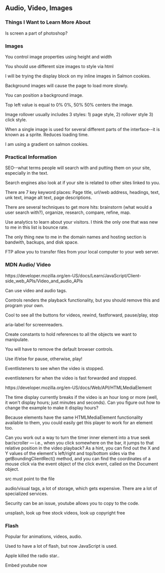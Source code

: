 ## Audio, Video, Images

### Things I Want to Learn More About
<p> Is screen a part of photoshop? </p>

### Images
<p> You control image properties using height and width </p>
<p> You should use different size images to style via html </p>
<p> I will be trying the display block on my inline images in Salmon cookies.</p>
<p> Background images will cause the page to load more slowly. </p>
<p> You can position a background image. </p>
<p> Top left value is equal to 0% 0%, 50% 50% centers the image. </p>
<p> Image rollover usually includes 3 styles: 1) page style, 2) rollover style 3) click style. </p>
<p> When a single image is used for several different parts of the interface--it is known as a sprite. Reduces loading time. </p>
<p> I am using a gradient on salmon cookies. </p>


### Practical Information
<p> SEO--what terms people will search with and putting them on your site, especially in the text. </p>
<p> Search engines also look at if your site is related to other sites linked to you. </p>
<p> There are 7 key keyword places: Page title, url/web address, headings, text, unk text, image alt text, page descriptions. </p> 
<p> There are several techniques to get more hits: brainstorm (what would a user search with?), organize, research, compare, refine, map. </p>
<p> Use analytics to learn about your visitors. I think the only one that was new to me in this list is bounce rate. </p>
<p> The only thing new to me in the domain names and hosting section is bandwith, backups, and disk space. </p>
<p> FTP allow you to transfer files from your local computer to your web server. </p>


### MDN Audio/ Video
<p>https://developer.mozilla.org/en-US/docs/Learn/JavaScript/Client-side_web_APIs/Video_and_audio_APIs </p>
<p> Can use video and audio tags. </p>
<p> Controls renders the playback functionality, but you should remove this and program your own. </p>
<p> Cool to see all the buttons for videos, rewind, fastforward, pause/play, stop </p>
<p> aria-label for screenreaders. </p>
<p> Create constants to hold references to all the objects we want to manipulate. </p>
<p> You will have to remove the default browser controls. </p>
<p> Use if/else for pause, otherwise, play! </p>
<p> Eventlisteners to see when the video is stopped. </p>
<p> eventlisteners for when the video is fast forwarded and stopped. </p>
<p>https://developer.mozilla.org/en-US/docs/Web/API/HTMLMediaElement</p>
<p>The time display currently breaks if the video is an hour long or more (well, it won't display hours; just minutes and seconds). Can you figure out how to change the example to make it display hours? </p>
<p>Because <//audio> elements have the same HTMLMediaElement functionality available to them, you could easily get this player to work for an <//audio> element too. </p>
<p>Can you work out a way to turn the timer inner <//div> element into a true seek bar/scroller — i.e., when you click somewhere on the bar, it jumps to that relative position in the video playback? As a hint, you can find out the X and Y values of the element's left/right and top/bottom sides via the getBoundingClientRect() method, and you can find the coordinates of a mouse click via the event object of the click event, called on the Document object. </p>
<p> src must point to the file </p>
<p> audio/visual tags, a lot of storage, which gets expensive. There are a lot of specialized services.  </p>
<p> Security can be an issue, youtube allows you to copy to the code. </p>
<p> unsplash, look up free stock videos, look up copyright free </p>

### Flash
<p> Popular for animations, videos, audio. </p>
<p> Used to have a lot of flash, but now JavaScript is used. </p>
<p> Apple killed the radio star..</p>
<p> Embed youtube now </p>

